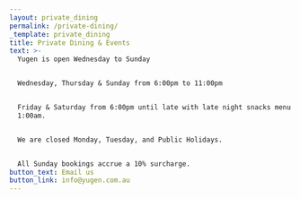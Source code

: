 ```yaml
---
layout: private_dining
permalink: /private-dining/
_template: private_dining
title: Private Dining & Events
text: >-
  Yugen is open Wednesday to Sunday


  Wednesday, Thursday & Sunday from 6:00pm to 11:00pm


  Friday & Saturday from 6:00pm until late with late night snacks menu until
  1:00am.


  We are closed Monday, Tuesday, and Public Holidays.


  All Sunday bookings accrue a 10% surcharge.
button_text: Email us
button_link: info@yugen.com.au
---
```


